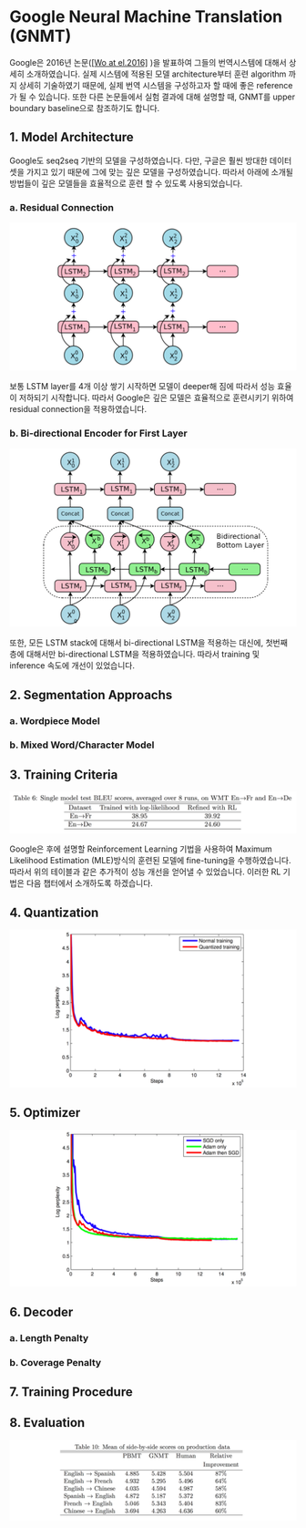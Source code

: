 # Google Neural Machine Translation \(GNMT\)

Google은 2016년 논문([\[Wo at el.2016\]](https://arxiv.org/pdf/1609.08144.pdf)
)을 발표하여 그들의 번역시스템에 대해서 상세히 소개하였습니다. 실제 시스템에 적용된 모델 architecture부터 훈련 algorithm 까지 상세히 기술하였기 때문에, 실제 번역 시스템을 구성하고자 할 때에 좋은 reference가 될 수 있습니다. 또한 다른 논문들에서 실험 결과에 대해 설명할 때, GNMT를 upper boundary baseline으로 참조하기도 합니다.

## 1. Model Architecture

Google도 seq2seq 기반의 모델을 구성하였습니다. 다만, 구글은 훨씬 방대한 데이터셋을 가지고 있기 때문에 그에 맞는 깊은 모델을 구성하였습니다. 따라서 아래에 소개될 방법들이 깊은 모델들을 효율적으로 훈련 할 수 있도록 사용되었습니다.

### a. Residual Connection

![](/assets/nmt-gnmt-1.png)

보통 LSTM layer를 4개 이상 쌓기 시작하면 모델이 deeper해 짐에 따라서 성능 효율이 저하되기 시작합니다. 따라서 Google은 깊은 모델은 효율적으로 훈련시키기 위하여 residual connection을 적용하였습니다.

### b. Bi-directional Encoder for First Layer

![](/assets/nmt-gnmt-2.png)

또한, 모든 LSTM stack에 대해서 bi-directional LSTM을 적용하는 대신에, 첫번째 층에 대해서만 bi-directional LSTM을 적용하였습니다. 따라서 training 및 inference 속도에 개선이 있었습니다.

## 2. Segmentation Approachs

### a. Wordpiece Model

### b. Mixed Word/Character Model

## 3. Training Criteria

![](/assets/nmt-gnmt-5.png)

Google은 후에 설명할 Reinforcement Learning 기법을 사용하여 Maximum Likelihood Estimation (MLE)방식의 훈련된 모델에 fine-tuning을 수행하였습니다. 따라서 위의 테이블과 같은 추가적이 성능 개선을 얻어낼 수 있었습니다. 이러한 RL 기법은 다음 챕터에서 소개하도록 하겠습니다.

## 4. Quantization

![](/assets/nmt-gnmt-3.png)

## 5. Optimizer

![](/assets/nmt-gnmt-4.png)

## 6. Decoder

### a. Length Penalty

### b. Coverage Penalty

## 7. Training Procedure

## 8. Evaluation

![](/assets/nmt-gnmt-6.png)



